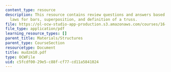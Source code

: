 ```yaml
---
content_type: resource
description: This resource contains review questions and answers based on constitutive
  laws for bars, superposition, and definition of a truss.
file: https://ol-ocw-studio-app-production.s3.amazonaws.com/courses/16-01-unified-engineering-i-ii-iii-iv-fall-2005-spring-2006/c5fcdf0029e5c88fcf77cd11a5841024_mudzm10.pdf
file_type: application/pdf
learning_resource_types: []
parent_title: Materials/Structures
parent_type: CourseSection
resourcetype: Document
title: mudzm10.pdf
type: OCWFile
uid: c5fcdf00-29e5-c88f-cf77-cd11a5841024
---
```

